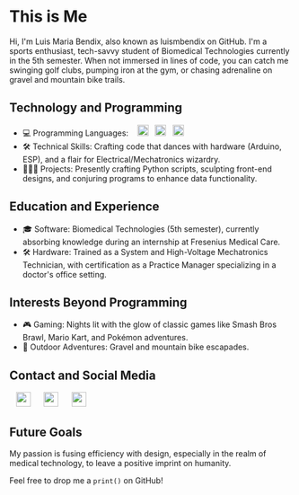 # This is Me

Hi, I'm Luis Maria Bendix, also known as luismbendix on GitHub. I'm a sports enthusiast, tech-savvy student of Biomedical Technologies currently in the 5th semester. When not immersed in lines of code, you can catch me swinging golf clubs, pumping iron at the gym, or chasing adrenaline on gravel and mountain bike trails.

## Technology and Programming

- 💻 Programming Languages: &nbsp;&nbsp;&nbsp;[<img height="20" width="20" src="https://cdn.simpleicons.org/python" />](https://www.python.org/psf-landing/)&nbsp;&nbsp;&nbsp;[<img height="20" width="20" src="https://cdn.simpleicons.org/cplusplus" />](https://isocpp.org/)&nbsp;&nbsp;&nbsp;[<img height="20" width="20" src="https://cdn.simpleicons.org/arduino" />](https://www.arduino.cc/) 
- 🛠️ Technical Skills: Crafting code that dances with hardware (Arduino, ESP), and a flair for Electrical/Mechatronics wizardry.
- 👨🏼‍💻 Projects: Presently crafting Python scripts, sculpting front-end designs, and conjuring programs to enhance data functionality.


## Education and Experience

- 🎓 Software: Biomedical Technologies (5th semester), currently absorbing knowledge during an internship at Fresenius Medical Care.
- 🛠️ Hardware: Trained as a System and High-Voltage Mechatronics Technician, with certification as a Practice Manager specializing in a doctor's office setting.

## Interests Beyond Programming

- 🎮 Gaming: Nights lit with the glow of classic games like Smash Bros Brawl, Mario Kart, and Pokémon adventures.
- 🚴 Outdoor Adventures: Gravel and mountain bike escapades.

## Contact and Social Media

&nbsp;&nbsp;&nbsp;[<img height="26" width="26" src="https://cdn.simpleicons.org/github/black/white" />](https://github.com/luismbendix)&nbsp;&nbsp;&nbsp;&nbsp;&nbsp;&nbsp;[<img height="26" width="26" src="https://cdn.simpleicons.org/linkedin" />](https://www.linkedin.com/in/luis-m-bendix-a12053254/)&nbsp;&nbsp;&nbsp;&nbsp;&nbsp;&nbsp;[<img height="26" width="26" src="https://cdn.simpleicons.org/instagram" />](https://www.instagram.com/bendix.luis?igshid=NGVhN2U2NjQ0Yg%3D%3D&utm_source=qr) 

## Future Goals

My passion is fusing efficiency with design, especially in the realm of medical technology, to leave a positive imprint on humanity.

Feel free to drop me a `print()` on GitHub!
